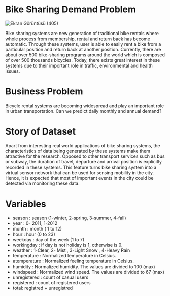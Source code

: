 # Bike Sharing Demand Problem

![Ekran Görüntüsü (405)](https://github.com/elfakbaba/Bike-Sharing-Demand-Analysis/assets/132354733/36e67e8b-98f4-49e8-88e1-6322a084e830)


Bike sharing systems are new generation of traditional bike rentals where whole process from membership, rental and return back has become automatic. Through these systems, user is able to easily rent a bike from a particular position and return back at another position. Currently, there are about over 500 bike-sharing programs around the world which is composed of over 500 thousands bicycles. Today, there exists great interest in these systems due to their important role in traffic, environmental and health issues.

# Business Problem
Bicycle rental systems are becoming widespread and play an important role in urban transportation.
Can we predict daily monthly and annual demand?

# Story of Dataset
Apart from interesting real world applications of bike sharing systems, the characteristics of data being generated by these systems make them attractive for the research. Opposed to other transport services such as bus or subway, the duration of travel, departure and arrival position is explicitly recorded in these systems. This feature turns bike sharing system into a virtual sensor network that can be used for sensing mobility in the city. Hence, it is expected that most of important events in the city could be detected via monitoring these data.

# Variables
- season :   season (1-winter, 2-spring, 3-summer, 4-fall)  
- year : 0- 2011, 1-2012        
- month :  month ( 1 to 12)         
- hour  :  hour (0 to 23)      
- weekday : day of the week (1 to 7)       
- workingday : if day is not holiday is 1, otherwise is 0.        
- weather  :  1-Clear, 2- Mist , 3-Light Snow , 4-Heavy Rain
- temperature :   Normalized temperature in Celsius. 
- atemperature :  Normalized feeling temperature in Celsius.   
- humidity   :  Normalized humidity. The values are divided to 100 (max)
- windspeed    :  Normalized wind speed. The values are divided to 67 (max)
- unregistered  :  count of casual users   
- registered  : count of registered users    
- total: registred + unregistred
